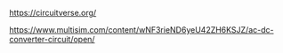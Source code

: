 https://circuitverse.org/

https://www.multisim.com/content/wNF3rieND6yeU42ZH6KSJZ/ac-dc-converter-circuit/open/
